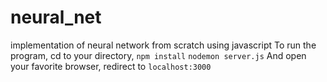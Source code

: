 # neural_net
implementation of neural network from scratch using javascript
To run the program, cd to your directory,
<code>npm install</code>
<code>nodemon server.js</code>
And open your favorite browser, redirect to <code>localhost:3000</code>

